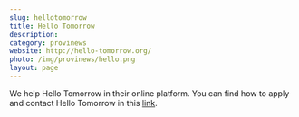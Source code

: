 ```yaml
---
slug: hellotomorrow
title: Hello Tomorrow
description:
category: provinews
website: http://hello-tomorrow.org/
photo: /img/provinews/hello.png
layout: page
---
```

 We help Hello Tomorrow in their online platform.
 You can find how to apply and contact Hello Tomorrow in this [link]({{page.website}}).